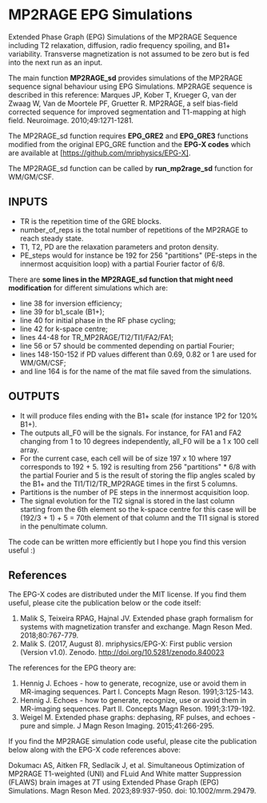 # MP2RAGE EPG Simulations
Extended Phase Graph (EPG) Simulations of the MP2RAGE Sequence including T2 relaxation, diffusion, radio frequency spoiling, and B1+ variability.
Transverse magnetization is not assumed to be zero but is fed into the next run as an input.

The main function **MP2RAGE_sd** provides simulations of the MP2RAGE sequence signal behaviour using EPG Simulations.
MP2RAGE sequence is described in this reference: Marques JP, Kober T, Krueger G, van der Zwaag W, Van de Moortele PF, Gruetter R. MP2RAGE, a self bias-field corrected sequence for improved segmentation and T1-mapping at high field. Neuroimage. 2010;49:1271-1281.  

The MP2RAGE_sd function requires **EPG_GRE2** and **EPG_GRE3** functions modified from the original EPG_GRE function and the **EPG-X codes** which are available at [https://github.com/mriphysics/EPG-X].

The MP2RAGE_sd function can be called by **run_mp2rage_sd** function for WM/GM/CSF.

## INPUTS ##
- TR is the repetition time of the GRE blocks.
- number_of_reps is the total number of repetitions of the MP2RAGE to reach steady state.
- T1, T2, PD are the relaxation parameters and proton density.
- PE_steps would for instance be 192 for 256 "partitions" (PE-steps in the innermost acquisition loop) with a partial Fourier factor of 6/8.

There are **some lines in the MP2RAGE_sd function that might need modification** for different simulations which are: 
- line 38 for inversion efficiency;
- line 39 for b1_scale (B1+); 
- line 40 for initial phase in the RF phase cycling; 
- line 42 for k-space centre; 
- lines 44-48 for TR_MP2RAGE/TI2/TI1/FA2/FA1;  
- line 56 or 57 should be commented depending on partial Fourier; 
- lines 148-150-152 if PD values different than 0.69, 0.82 or 1 are used for WM/GM/CSF;
- and line 164 is for the name of the mat file saved from the simulations.

## OUTPUTS ##
- It will produce files ending with the B1+ scale (for instance 1P2 for 120% B1+).
- The outputs all_F0 will be the signals. For instance, for FA1 and FA2 changing from 1 to 10 degrees independently, all_F0 will be a 1 x 100 cell array. 
- For the current case, each cell will be of size 197 x 10 where 
197 corresponds to 192 + 5. 192 is resulting from 256 "partitions" * 6/8 with the partial Fourier and 5
is the result of storing the flip angles scaled by the B1+ and the TI1/TI2/TR_MP2RAGE times in the first 5 columns. 
- Partitions is the number of PE steps in the innermost acquisition loop.
- The signal evolution for the TI2 signal is stored in the last column starting from the 6th element so the k-space centre for this case will be (192/3 + 1) + 5 = 70th element of that column and the TI1 signal is stored in the penultimate column.

The code can be written more efficiently but I hope you find this version useful :)

## References ##
The EPG-X codes are distributed under the MIT license. If you find them useful, please cite the publication below or the code itself:
1. Malik S, Teixeira RPAG, Hajnal JV. Extended phase graph formalism for systems with magnetization transfer and exchange. Magn Reson Med. 2018;80:767-779. 
2. Malik S. (2017, August 8). mriphysics/EPG-X: First public version (Version v1.0). Zenodo. http://doi.org/10.5281/zenodo.840023

The references for the EPG theory are:
1. Hennig J. Echoes - how to generate, recognize, use or avoid them in MR-imaging sequences. Part I. Concepts Magn Reson. 1991;3:125-143. 
2. Hennig J. Echoes - how to generate, recognize, use or avoid them in MR-imaging sequences. Part II. Concepts Magn Reson. 1991;3:179-192. 
3. Weigel M. Extended phase graphs: dephasing, RF pulses, and echoes - pure and simple. J Magn Reson Imaging. 2015;41:266-295.

If you find the MP2RAGE simulation code useful, please cite the publication below along with the EPG-X code references above: 

Dokumacı AS, Aitken FR, Sedlacik J, et al. Simultaneous Optimization of MP2RAGE T1-weighted (UNI) and FLuid And White matter Suppression (FLAWS) brain images at 7T using Extended Phase Graph (EPG) Simulations. Magn Reson Med. 2023;89:937-950. doi: 10.1002/mrm.29479.
